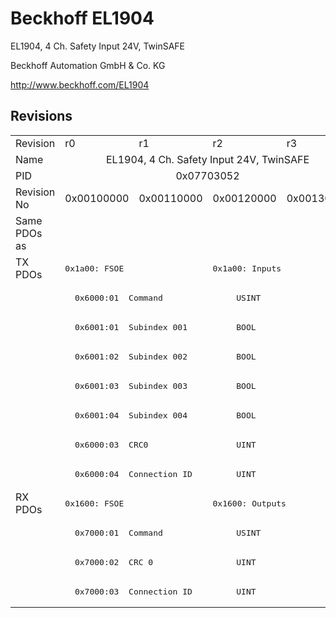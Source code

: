 # Beckhoff EL1904

EL1904, 4 Ch. Safety Input 24V, TwinSAFE

Beckhoff Automation GmbH & Co. KG

http://www.beckhoff.com/EL1904

## Revisions
<table>
<tr >
<td>Revision</td>
<td><div class="foo">r0</div></td>
<td><div class="foo">r1</div></td>
<td><div class="foo">r2</div></td>
<td><div class="foo">r3</div></td>
</tr>
<tr >
<td>Name</td>
<td colspan=4 align="center"><div class="foo">EL1904, 4 Ch. Safety Input 24V, TwinSAFE</div></td>
</tr>
<tr >
<td>PID</td>
<td colspan=4 align="center"><div class="foo">0x07703052</div></td>
</tr>
<tr >
<td>Revision No</td>
<td><div class="foo">0x00100000</div></td>
<td><div class="foo">0x00110000</div></td>
<td><div class="foo">0x00120000</div></td>
<td><div class="foo">0x00130000</div></td>
</tr>
<tr >
<td>Same PDOs as</td>
<td colspan=4 align="center"><div class="foo"></div></td>
</tr>
<tr class="txpdo pdosection">
<td rowspan=8 valign=top>TX PDOs</td>
<td colspan=2 align="left"><pre>0x1a00: FSOE </pre></td>
<td colspan=2 align="left"><pre>0x1a00: Inputs</pre></td>
<td></td>
</tr>
<tr class="txpdo">
<td colspan=4 align="left"><pre>  0x6000:01  Command               USINT</pre></td>
</tr>
<tr class="txpdo">
<td colspan=4 align="left"><pre>  0x6001:01  Subindex 001          BOOL</pre></td>
</tr>
<tr class="txpdo">
<td colspan=4 align="left"><pre>  0x6001:02  Subindex 002          BOOL</pre></td>
</tr>
<tr class="txpdo">
<td colspan=4 align="left"><pre>  0x6001:03  Subindex 003          BOOL</pre></td>
</tr>
<tr class="txpdo">
<td colspan=4 align="left"><pre>  0x6001:04  Subindex 004          BOOL</pre></td>
</tr>
<tr class="txpdo">
<td colspan=4 align="left"><pre>  0x6000:03  CRC0                  UINT</pre></td>
</tr>
<tr class="txpdo">
<td colspan=4 align="left"><pre>  0x6000:04  Connection ID         UINT</pre></td>
</tr>
<tr class="rxpdo pdosection">
<td rowspan=4 valign=top>RX PDOs</td>
<td colspan=2 align="left"><pre>0x1600: FSOE </pre></td>
<td colspan=2 align="left"><pre>0x1600: Outputs</pre></td>
<td></td>
</tr>
<tr class="rxpdo">
<td colspan=4 align="left"><pre>  0x7000:01  Command               USINT</pre></td>
</tr>
<tr class="rxpdo">
<td colspan=4 align="left"><pre>  0x7000:02  CRC 0                 UINT</pre></td>
</tr>
<tr class="rxpdo">
<td colspan=4 align="left"><pre>  0x7000:03  Connection ID         UINT</pre></td>
</tr>
</table>
